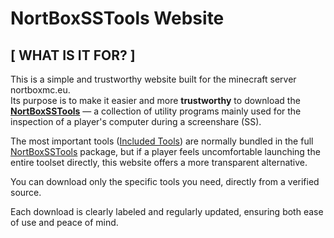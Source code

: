 # NortBoxSSTools Website

## [ WHAT IS IT FOR? ]

This is a simple and trustworthy website built for the minecraft server nortboxmc.eu.  
Its purpose is to make it easier and more **trustworthy** to download the **[NortBoxSSTools](https://github.com/HonzasikCZ/NortBoxSSTools)** — a collection of utility programs mainly used for the inspection of a player's computer during a screenshare (SS).

The most important tools ([Included Tools](https://github.com/HonzasikCZ/NortBoxSSTools#included-tools)) are normally bundled in the full [NortBoxSSTools](https://github.com/HonzasikCZ/NortBoxSSTools) package, but if a player feels uncomfortable launching the entire toolset directly, this website offers a more transparent alternative.

You can download only the specific tools you need, directly from a verified source.

Each download is clearly labeled and regularly updated, ensuring both ease of use and peace of mind.
